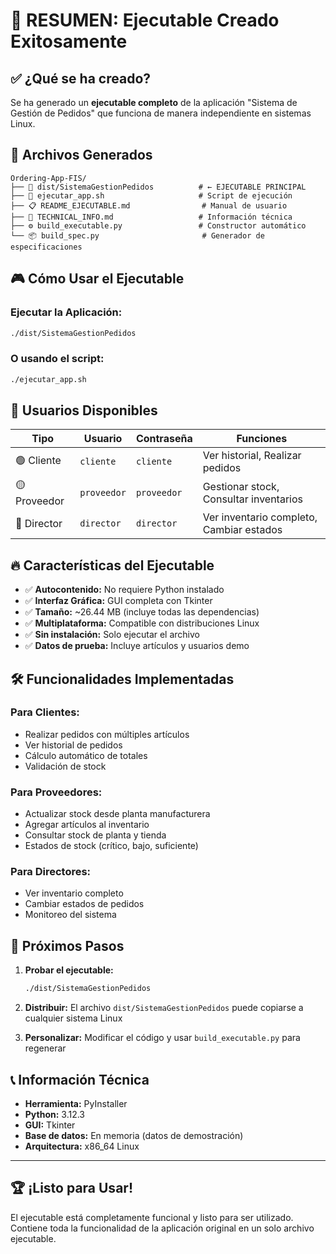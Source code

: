 # 🎯 RESUMEN: Ejecutable Creado Exitosamente

## ✅ ¿Qué se ha creado?

Se ha generado un **ejecutable completo** de la aplicación "Sistema de Gestión de Pedidos" que funciona de manera independiente en sistemas Linux.

## 📁 Archivos Generados

```
Ordering-App-FIS/
├── 🚀 dist/SistemaGestionPedidos          # ← EJECUTABLE PRINCIPAL
├── 📜 ejecutar_app.sh                     # Script de ejecución
├── 📋 README_EJECUTABLE.md                # Manual de usuario
├── 🔧 TECHNICAL_INFO.md                   # Información técnica
├── ⚙️ build_executable.py                 # Constructor automático
└── 📦 build_spec.py                       # Generador de especificaciones
```

## 🎮 Cómo Usar el Ejecutable

### Ejecutar la Aplicación:
```bash
./dist/SistemaGestionPedidos
```

### O usando el script:
```bash
./ejecutar_app.sh
```

## 👥 Usuarios Disponibles

| Tipo | Usuario | Contraseña | Funciones |
|------|---------|------------|-----------|
| 🟢 Cliente | `cliente` | `cliente` | Ver historial, Realizar pedidos |
| 🟡 Proveedor | `proveedor` | `proveedor` | Gestionar stock, Consultar inventarios |
| 🔴 Director | `director` | `director` | Ver inventario completo, Cambiar estados |

## 🔥 Características del Ejecutable

- ✅ **Autocontenido:** No requiere Python instalado
- ✅ **Interfaz Gráfica:** GUI completa con Tkinter
- ✅ **Tamaño:** ~26.44 MB (incluye todas las dependencias)
- ✅ **Multiplataforma:** Compatible con distribuciones Linux
- ✅ **Sin instalación:** Solo ejecutar el archivo
- ✅ **Datos de prueba:** Incluye artículos y usuarios demo

## 🛠️ Funcionalidades Implementadas

### Para Clientes:
- Realizar pedidos con múltiples artículos
- Ver historial de pedidos
- Cálculo automático de totales
- Validación de stock

### Para Proveedores:
- Actualizar stock desde planta manufacturera
- Agregar artículos al inventario
- Consultar stock de planta y tienda
- Estados de stock (crítico, bajo, suficiente)

### Para Directores:
- Ver inventario completo
- Cambiar estados de pedidos
- Monitoreo del sistema

## 🎯 Próximos Pasos

1. **Probar el ejecutable:**
   ```bash
   ./dist/SistemaGestionPedidos
   ```

2. **Distribuir:** El archivo `dist/SistemaGestionPedidos` puede copiarse a cualquier sistema Linux

3. **Personalizar:** Modificar el código y usar `build_executable.py` para regenerar

## 📞 Información Técnica

- **Herramienta:** PyInstaller
- **Python:** 3.12.3
- **GUI:** Tkinter
- **Base de datos:** En memoria (datos de demostración)
- **Arquitectura:** x86_64 Linux

---

## 🏆 ¡Listo para Usar!

El ejecutable está completamente funcional y listo para ser utilizado. Contiene toda la funcionalidad de la aplicación original en un solo archivo ejecutable.
